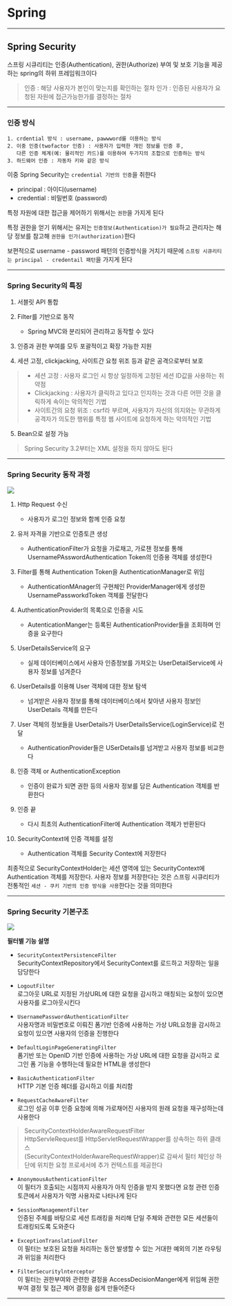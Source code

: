 # Spring
---
## Spring Security
스프링 시큐리티는 인증(Authentication), 권한(Authorize) 부여 및 보호 기능을 제공하는 spring의 하위 프레임워크이다

> 인증 : 해당 사용자가 본인이 맞는지를 확인하는 절차
> 인가 : 인증된 사용자가 요청된 자원에 접근가능한가를 결정하는 절차
---
### 인증 방식
```
1. crdential 방식 : username, pawwword를 이용하는 방식
2. 이중 인증(twofactor 인증) : 사용자가 입력한 개인 정보를 인증 후, 
   다른 인증 체계(예: 물리적인 카드)를 이용하여 두가지의 조합으로 인증하는 방식
3. 하드웨어 인증 : 자동차 키와 같은 방식
```
이중 Spring Security는 `credential 기반의 인증`을 취한다
- principal : 아이디(username)
- credential : 비밀번호 (password)

특정 자원에 대한 접근을 제어하기 위해서는 `권한`을 가지게 된다

특정 권한을 얻기 위해서는 유저는 `인증정보(Authentication)가 필요`하고 관리자는 해당 정보를 참고해 `권한을 인가(authorization)`한다

보편적으로 username - password 패턴의 인증방식을 거치기 때문에 `스프링 시큐리티는 principal - credentail 패턴`을 가지게 된다

---
### Spring Security의 특징
1. 서블릿 API 통합

2. Filter를 기반으로 동작
    - Spring MVC와 분리되어 관리하고 동작할 수 있다

2. 인증과 권한 부여를 모두 포괄적이고 확장 가능한 지원
4. 세션 고정, clickjacking, 사이트간 요청 위조 등과 같은 공격으로부터 보호
>- 세션 고정 : 사용자 로그인 시 항상 일정하게 고정된 세션 ID값을 사용하는 취약점
>- Clickjacking : 사용자가 클릭하고 있다고 인지하는 것과 다른 어떤 것을 
클릭하게 속이는 악의적인 기법
>- 사이트간의 요청 위조 : csrf라 부르며, 사용자가 자신의 의지와는 무관하게 공격자가 의도한 행위를 특정 웹 사이트에 요청하게 하는 악의적인 기법

5. Bean으로 설정 가능
> Spring Security 3.2부터는 XML 설정을 하지 않아도 된다

---
### Spring Security 동작 과정
![](https://velog.velcdn.com/images/hope0206/post/f8286929-adcc-4963-82ec-188dd2523afb/image.png)

1. Http Request 수신   
    - 사용자가 로그인 정보와 함께 인증 요청
2. 유저 자격을 기반으로 인증토큰 생성
    - AuthenticationFilter가 요청을 가로채고, 가로챈 정보를 통해 UsernamePAsswordAuthentication Token의 인증용 객체를 생성한다

3. Filter를 통해 Authentication Token을 AuthenticationManager로 위임
    - AuthenticationMAnager의 구현체인 ProviderManager에게 생성한 UsernamePassworkdToken 객체를 전달한다
4. AuthenticationProvider의 목록으로 인증을 시도
    - AutenticationManger는 등록된 AuthenticationProvider들을 조회하며 인증을 요구한다

5. UserDetailsService의 요구
    - 실제 데이터베이스에서 사용자 인증정보를 가져오는 UserDetailService에 사용자 정보를 넘겨준다
6. UserDetails를 이용해 User 객체에 대한 정보 탐색
    - 넘겨받은 사용자 정보를 통해 데이터베이스에서 찾아낸 사용자 정보인 UserDetails 객체를 만든다
7. User 객체의 정보들을 UserDetails가 UserDetailsService(LoginService)로 전달
    - AuthenticationProvider들은 USerDetails를 넘겨받고 사용자 정보를 비교한다
8. 인증 객체 or AuthenticationException
    - 인증이 완료가 되면 권한 등의 사용자 정보를 담은 Authentication 객체를 반환한다
9. 인증 끝
     - 다시 최초의 AuthenticationFilter에 Authentication 객체가 반환된다
10. SecurityContext에 인증 객체를 설정
    - Authentication 객체를 Security Context에 저장한다

최종적으로 SecurityContextHolder는 세션 영역에 있는 SecurityContext에 Authentication 객체를 저장한다. 사용자 정보를 저장한다는 것은 스프링 시큐리티가 전통적인 `세션 - 쿠키 기반의 인증 방식을 사용`한다는 것을 의미한다

---
### Spring Security 기본구조
![](https://blog.kakaocdn.net/dn/buuCmH/btqD9juZn8b/hQ5fDjQRI0Eqff9yrBJIZk/img.png)

**필터별 기능 설명**   

- `SecurityContextPersistenceFilter`   
SecurityContextRepository에서 SecurityContext를 로드하고 저장하는 일을 담당한다

- `LogoutFilter`   
로그아웃 URL로 지정된 가상URL에 대한 요청을 감시하고 매칭되는 요청이 있으면 사용자를 로그아웃시킨다

- `UsernamePasswordAuthenticationFilter`   
사용자명과 비밀번호로 이뤄진 폼기반 인증에 사용하는 가상 URL요청을 감시하고 요청이 있으면 사용자의 인증을 진행한다

- `DefaultLoginPageGeneratingFilter`   
폼기반 또는 OpenID 기반 인증에 사용하는 가상 URL에 대한 요청을 감시하고 로그인 폼 기능을 수행하는데 필요한 HTML을 생성한다

- `BasicAuthenticationFilter`   
HTTP 기본 인증 헤더를 감시하고 이를 처리함

- `RequestCacheAwareFilter`   
로그인 성공 이후 인증 요청에 의해 가로채어진 사용자의 원래 요청을 재구성하는데 사용한다
> SecurityContextHolderAwareRequestFilter <br>HttpServleRequest를 HttpServletRequestWrapper를 상속하는 하위 클래스   
(SecurityContextHolderAwareRequestWrapper)로 감싸서 필터 체인상 하단에 위치한 요청 프로세서에 추가 컨텍스트를 제공한다

- `AnonymousAuthenticationFilter`   
이 필터가 호출되는 시점까지 사용자가 아직 인증을 받지 못했다면 요청 관련 인증 토큰에서 사용자가 익명 사용자로 나타나게 된다

- `SessionManagementFilter`<br>
인증된 주체를 바탕으로 세션 트래킹을 처리해 단일 주체와 관련한 모든 세션들이 트래킹되도록 도와준다

- `ExceptionTranslationFilter`<br>
이 필터는 보호된 요청을 처리하는 동안 발생할 수 있는 거대한 예외의 기본 라우팅과 위임을 처리한다

- `FilterSecuritylnterceptor`<br>
이 필터는 권한부여와 관련한 결정을 AccessDecisionManger에게 위임해 권한부여 결정 및 접근 제어 결정을 쉽게 만들어준다
---